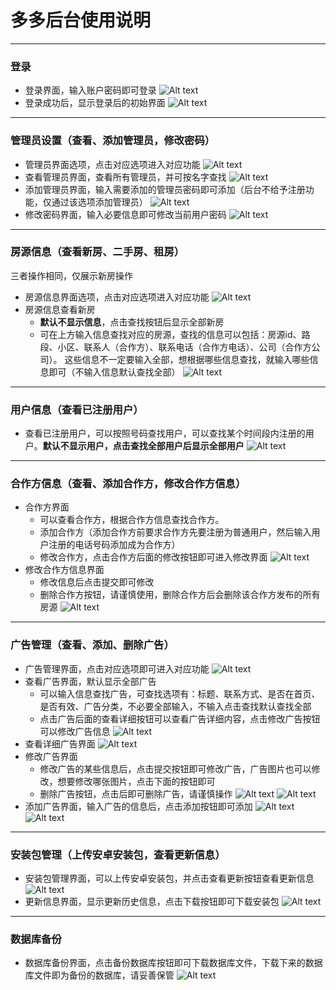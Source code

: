 # 多多后台使用说明

---

### 登录

+ 登录界面，输入账户密码即可登录
![Alt text](assets/登录.png)
+ 登录成功后，显示登录后的初始界面
![Alt text](assets/登录后界面模块.png)

---

### 管理员设置（查看、添加管理员，修改密码）
+ 管理员界面选项，点击对应选项进入对应功能
![Alt text](assets/管理员设置选项.png)
+ 查看管理员界面，查看所有管理员，并可按名字查找
![Alt text](assets/管理员设置-查看管理员.png)
+ 添加管理员界面，输入需要添加的管理员密码即可添加（后台不给予注册功能，仅通过该选项添加管理员）
![Alt text](assets/管理员设置-添加.png)
+ 修改密码界面，输入必要信息即可修改当前用户密码
![Alt text](assets/管理员设置-修改密码.png)

---

### 房源信息（查看新房、二手房、租房）
三者操作相同，仅展示新房操作
+ 房源信息界面选项，点击对应选项进入对应功能
![Alt text](assets/房源信息选项.png)
+ 房源信息查看新房
    * **默认不显示信息**，点击查找按钮后显示全部新房
    * 可在上方输入信息查找对应的房源，查找的信息可以包括：房源id、路段、小区、联系人（合作方）、联系电话（合作方电话）、公司（合作方公司）。
这些信息不一定要输入全部，想根据哪些信息查找，就输入哪些信息即可（不输入信息默认查找全部）
![Alt text](assets/房源信息-查看新房.png)

---

### 用户信息（查看已注册用户）
+ 查看已注册用户，可以按照号码查找用户，可以查找某个时间段内注册的用户。**默认不显示用户，点击查找全部用户后显示全部用户**
![Alt text](assets/用户信息.png)

---

### 合作方信息（查看、添加合作方，修改合作方信息）
+ 合作方界面
    * 可以查看合作方，根据合作方信息查找合作方。
    * 添加合作方（添加合作方前要求合作方先要注册为普通用户，然后输入用户注册的电话号码添加成为合作方）
    * 修改合作方，点击合作方后面的修改按钮即可进入修改界面
![Alt text](assets/合作方信息.png)
+ 修改合作方信息界面
    * 修改信息后点击提交即可修改
    * 删除合作方按钮，请谨慎使用，删除合作方后会删除该合作方发布的所有房源
![Alt text](assets/合作方信息-修改合作方.png)

---

### 广告管理（查看、添加、删除广告）
+ 广告管理界面，点击对应选项即可进入对应功能
![Alt text](assets/广告管理选项.png)
+ 查看广告界面，默认显示全部广告
    * 可以输入信息查找广告，可查找选项有：标题、联系方式、是否在首页、是否有效、广告分类，不必要全部输入，不输入点击查找默认查找全部
    * 点击广告后面的查看详细按钮可以查看广告详细内容，点击修改广告按钮可以修改广告信息
![Alt text](assets/广告管理-查看广告.png)
+ 查看详细广告界面
![Alt text](assets/广告管理-查看广告详细.png)
+ 修改广告界面
    * 修改广告的某些信息后，点击提交按钮即可修改广告，广告图片也可以修改，想要修改哪张图片，点击下面的按钮即可
    * 删除广告按钮，点击后即可删除广告，请谨慎操作
![Alt text](assets/广告管理-修改广告1.png)
![Alt text](assets/广告管理-修改广告2.png)
+ 添加广告界面，输入广告的信息后，点击添加按钮即可添加
![Alt text](assets/广告管理-添加广告1.png)
![Alt text](assets/广告管理-添加广告2.png)

---

### 安装包管理（上传安卓安装包，查看更新信息）
+ 安装包管理界面，可以上传安卓安装包，并点击查看更新按钮查看更新信息
![Alt text](assets/安装包管理.png)
+ 更新信息界面，显示更新历史信息，点击下载按钮即可下载安装包
![Alt text](assets/安装包管理-查看更新信息.png)

---

### 数据库备份
+ 数据库备份界面，点击备份数据库按钮即可下载数据库文件，下载下来的数据库文件即为备份的数据库，请妥善保管
![Alt text](assets/数据库备份.png)
